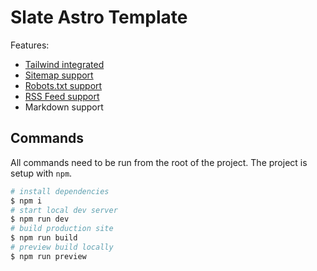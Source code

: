 # Slate Astro Template

Features:

- [Tailwind integrated](https://docs.astro.build/en/guides/integrations-guide/tailwind/)
- [Sitemap support](https://docs.astro.build/en/guides/integrations-guide/sitemap/)
- [Robots.txt support](https://github.com/alextim/astro-lib/tree/main/packages/astro-robots-txt#readme)
- [RSS Feed support](https://docs.astro.build/en/guides/rss/#_top)
- Markdown support

## Commands

All commands need to be run from the root of the project. The project is setup with `npm`.

```bash
# install dependencies
$ npm i
# start local dev server
$ npm run dev
# build production site
$ npm run build
# preview build locally
$ npm run preview
```

